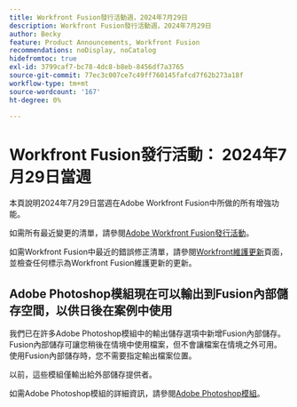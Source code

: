```yaml
---
title: Workfront Fusion發行活動週，2024年7月29日
description: Workfront Fusion發行活動週，2024年7月29日
author: Becky
feature: Product Announcements, Workfront Fusion
recommendations: noDisplay, noCatalog
hidefromtoc: true
exl-id: 3799caf7-bc78-4dc8-b8eb-8456df7a3765
source-git-commit: 77ec3c007ce7c49ff760145fafcd7f62b273a18f
workflow-type: tm+mt
source-wordcount: '167'
ht-degree: 0%

---
```


# Workfront Fusion發行活動： 2024年7月29日當週

本頁說明2024年7月29日當週在Adobe Workfront Fusion中所做的所有增強功能。

如需所有最近變更的清單，請參閱[Adobe Workfront Fusion發行活動](/help/workfront-fusion/fusion-product-releases/fusion-release-activity.md)。

如需Workfront Fusion中最近的錯誤修正清單，請參閱[Workfront維護更新](https://experienceleague.adobe.com/docs/workfront-known-issues/releases/current-updates.html)頁面，並檢查任何標示為Workfront Fusion維護更新的更新。

## Adobe Photoshop模組現在可以輸出到Fusion內部儲存空間，以供日後在案例中使用

我們已在許多Adobe Photoshop模組中的輸出儲存選項中新增Fusion內部儲存。 Fusion內部儲存可讓您稍後在情境中使用檔案，但不會讓檔案在情境之外可用。 使用Fusion內部儲存時，您不需要指定輸出檔案位置。

以前，這些模組僅輸出給外部儲存提供者。

如需Adobe Photoshop模組的詳細資訊，請參閱[Adobe Photoshop模組](/help/workfront-fusion/references/apps-and-modules/adobe-connectors/adobe-photoshop-modules.md)。
